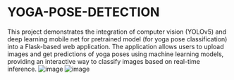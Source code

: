 # YOGA-POSE-DETECTION
This project demonstrates the integration of computer vision (YOLOv5) and deep learning mobile net for pretrained model (for yoga pose classification) into a Flask-based web application. The application allows users to upload images and get predictions of yoga poses using machine learning models, providing an interactive way to classify images based on real-time inference.
![image](https://github.com/user-attachments/assets/22fbc080-695d-4e45-b285-d0f5fcbcb365)
![image](https://github.com/user-attachments/assets/04e03b61-b082-4165-8263-01561fc60d2c)
